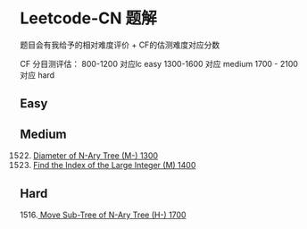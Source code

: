 # Leetcode-CN 题解

题目会有我给予的相对难度评价 + CF的估测难度对应分数

CF 分目测评估：
800-1200 对应lc easy
1300-1600 对应 medium
1700 - 2100 对应 hard

## Easy

## Medium
1522. [Diameter of N-Ary Tree (M-) 1300](./1522.txt) <br />
1533. [Find the Index of the Large Integer (M) 1400](./1533.txt) <br />
## Hard
1516.[ Move Sub-Tree of N-Ary Tree (H-) 1700](./1516.txt) <br />
 
